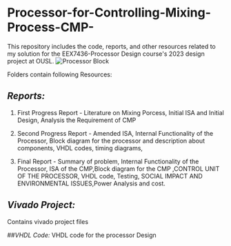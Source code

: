 # Processor-for-Controlling-Mixing-Process-CMP-
This repository includes the code, reports, and other resources related to my solution for the EEX7436-Processor Design course's 2023 design project at OUSL.
![Processor Block](https://github.com/Git-Kavinda/Processor-for-Controlling-Mixing-Process-CMP-/assets/146561780/6dcdd479-afbb-4b09-9e9e-33ef6f1aa5cc)

Folders contain following Resources:
## *Reports:* 
1. First Progress Report - Literature on Mixing Porcess, Initial ISA and Initial Design, Analysis the Requirement of CMP

2. Second Progress Report - Amended ISA, Internal Functionality of the Processor, Block diagram for the processor and description about components, VHDL codes, timing diagrams, 

3. Final Report - Summary of problem, Internal Functionality of the Processor, ISA of the CMP,Block diagram for the CMP
,CONTROL UNIT OF THE PROCESSOR, VHDL code, Testing, SOCIAL IMPACT AND ENVIRONMENTAL ISSUES,Power Analysis and cost. 

## *Vivado Project:* 
Contains vivado project files

##*VHDL Code:*
VHDL code for the processor Design

